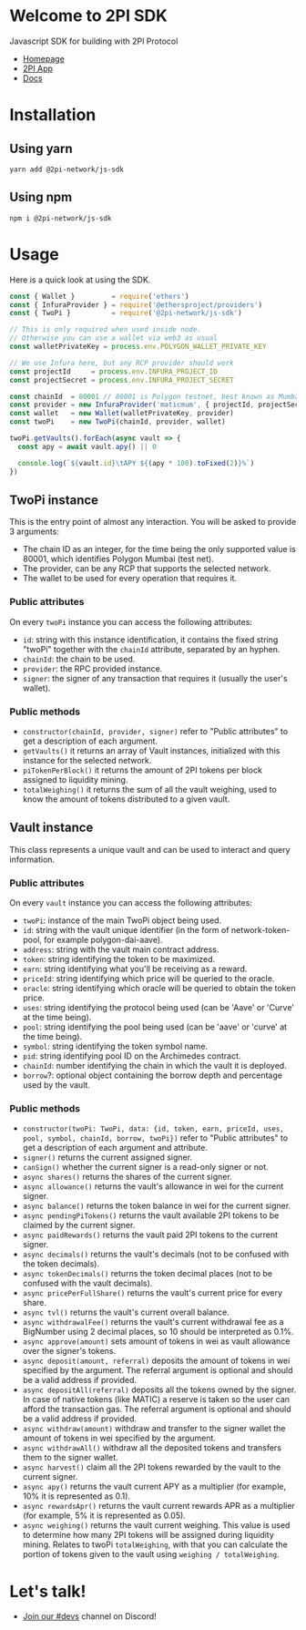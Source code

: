 # Welcome to 2PI SDK

Javascript SDK for building with 2PI Protocol

* [Homepage](https://2pi.network)
* [2PI App](https://app.2pi.network/)
* [Docs](https://docs.2pi.network)

# Installation

## Using yarn

```console
yarn add @2pi-network/js-sdk
```

## Using npm

```console
npm i @2pi-network/js-sdk
```

# Usage

Here is a quick look at using the SDK.

```js
const { Wallet }         = require('ethers')
const { InfuraProvider } = require('@ethersproject/providers')
const { TwoPi }          = require('@2pi-network/js-sdk')

// This is only required when used inside node.
// Otherwise you can use a wallet via web3 as usual
const walletPrivateKey = process.env.POLYGON_WALLET_PRIVATE_KEY

// We use Infura here, but any RCP provider should work
const projectId     = process.env.INFURA_PROJECT_ID
const projectSecret = process.env.INFURA_PROJECT_SECRET

const chainId  = 80001 // 80001 is Polygon testnet, best known as Mumbai
const provider = new InfuraProvider('maticmum', { projectId, projectSecret })
const wallet   = new Wallet(walletPrivateKey, provider)
const twoPi    = new TwoPi(chainId, provider, wallet)

twoPi.getVaults().forEach(async vault => {
  const apy = await vault.apy() || 0

  console.log(`${vault.id}\tAPY ${(apy * 100).toFixed(2)}%`)
})
```


## TwoPi instance

This is the entry point of almost any interaction. You will be asked to provide 3 arguments:

* The chain ID as an integer, for the time being the only supported value is 80001, which identifies Polygon Mumbai (test net).
* The provider, can be any RCP that supports the selected network.
* The wallet to be used for every operation that requires it.

### Public attributes

On every `twoPi` instance you can access the following attributes:

* `id`: string with this instance identification, it contains the fixed string "twoPi" together with the `chainId` attribute, separated by an hyphen.
* `chainId`: the chain to be used.
* `provider`: the RPC provided instance.
* `signer`: the signer of any transaction that requires it (usually the user's wallet).

### Public methods

* `constructor(chainId, provider, signer)` refer to "Public attributes" to get a description of each argument.
* `getVaults()` it returns an array of Vault instances, initialized with this instance for the selected network.
* `piTokenPerBlock()` it returns the amount of 2PI tokens per block assigned to liquidity mining.
* `totalWeighing()` it returns the sum of all the vault weighing, used to know the amount of tokens distributed to a given vault.


## Vault instance

This class represents a unique vault and can be used to interact and query information.

### Public attributes

On every `vault` instance you can access the following attributes:

* `twoPi`: instance of the main TwoPi object being used.
* `id`: string with the vault unique identifier (in the form of network-token-pool, for example polygon-dai-aave).
* `address`: string with the vault main contract address.
* `token`: string identifying the token to be maximized.
* `earn`: string identifying what you'll be receiving as a reward.
* `priceId`: string identifying which price will be queried to the oracle.
* `oracle`: string identifying which oracle will be queried to obtain the token price.
* `uses`: string identifying the protocol being used (can be 'Aave' or 'Curve' at the time being).
* `pool`: string identifying the pool being used (can be 'aave' or 'curve' at the time being).
* `symbol`: string identifying the token symbol name.
* `pid`: string identifying pool ID on the Archimedes contract.
* `chainId`: number identifying the chain in which the vault it is deployed.
* `borrow`?: optional object containing the borrow depth and percentage used by the vault.

### Public methods

* `constructor(twoPi: TwoPi, data: {id, token, earn, priceId, uses, pool, symbol, chainId, borrow, twoPi})` refer to "Public attributes" to get a description of each argument and attribute.
* `signer()` returns the current assigned signer.
* `canSign()` whether the current signer is a read-only signer or not.
* `async shares()` returns the shares of the current signer.
* `async allowance()` returns the vault's allowance in wei for the current signer.
* `async balance()` returns the token balance in wei for the current signer.
* `async pendingPiTokens()` returns the vault available 2PI tokens to be claimed by the current signer.
* `async paidRewards()` returns the vault paid 2PI tokens to the current signer.
* `async decimals()` returns the vault's decimals (not to be confused with the token decimals).
* `async tokenDecimals()` returns the token decimal places (not to be confused with the vault decimals).
* `async pricePerFullShare()` returns the vault's current price for every share.
* `async tvl()` returns the vault's current overall balance.
* `async withdrawalFee()` returns the vault's current withdrawal fee as a BigNumber using 2 decimal places, so 10 should be interpreted as 0.1%.
* `async approve(amount)` sets amount of tokens in wei as vault allowance over the signer's tokens.
* `async deposit(amount, referral)` deposits the amount of tokens in wei specified by the argument. The referral argument is optional and should be a valid address if provided.
* `async depositAll(referral)` deposits all the tokens owned by the signer. In case of native tokens (like MATIC) a reserve is taken so the user can afford the transaction gas. The referral argument is optional and should be a valid address if provided.
* `async withdraw(amount)` withdraw and transfer to the signer wallet the amount of tokens in wei specified by the argument.
* `async withdrawAll()` withdraw all the deposited tokens and transfers them to the signer wallet.
* `async harvest()` claim all the 2PI tokens rewarded by the vault to the current signer.
* `async apy()` returns the vault current APY as a multiplier (for example, 10% it is represented as 0.1).
* `async rewardsApr()` returns the vault current rewards APR as a multiplier (for example, 5% it is represented as 0.05).
* `async weighing()` returns the vault current weighing. This value is used to determine how many 2PI tokens will be assigned during liquidity mining. Relates to twoPi `totalWeighing`, with that you can calculate the portion of tokens given to the vault using `weighing / totalWeighing`.

# Let's talk!

* [Join our #devs](https://discord.gg/fyc42N2d) channel on Discord!
